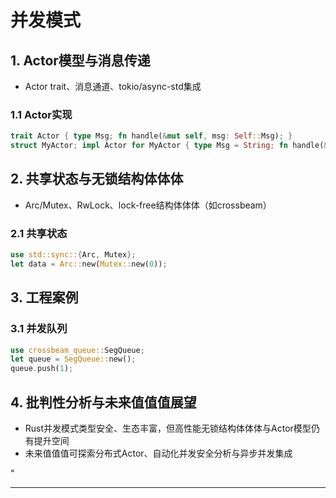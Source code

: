 ﻿# 并发模式

## 1. Actor模型与消息传递

- Actor trait、消息通道、tokio/async-std集成

### 1.1 Actor实现

```rust
trait Actor { type Msg; fn handle(&mut self, msg: Self::Msg); }
struct MyActor; impl Actor for MyActor { type Msg = String; fn handle(&mut self, msg: Self::Msg) { /* ... */ } }
```

## 2. 共享状态与无锁结构体体体

- Arc/Mutex、RwLock、lock-free结构体体体（如crossbeam）

### 2.1 共享状态

```rust
use std::sync::{Arc, Mutex};
let data = Arc::new(Mutex::new(0));
```

## 3. 工程案例

### 3.1 并发队列

```rust
use crossbeam_queue::SegQueue;
let queue = SegQueue::new();
queue.push(1);
```

## 4. 批判性分析与未来值值值展望

- Rust并发模式类型安全、生态丰富，但高性能无锁结构体体体与Actor模型仍有提升空间
- 未来值值值可探索分布式Actor、自动化并发安全分析与异步并发集成

"

---
